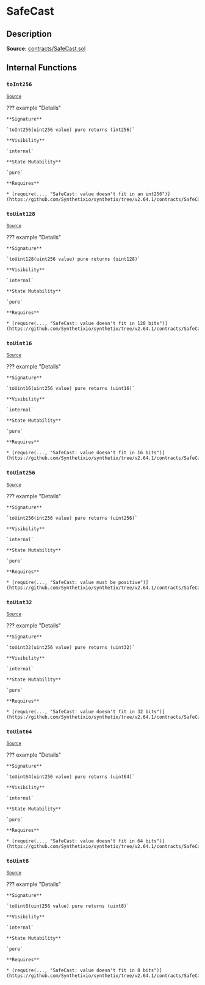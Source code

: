 # SafeCast

## Description

**Source:** [contracts/SafeCast.sol](https://github.com/Synthetixio/synthetix/tree/v2.64.1/contracts/SafeCast.sol)

## Internal Functions

### `toInt256`

<sub>[Source](https://github.com/Synthetixio/synthetix/tree/v2.64.1/contracts/SafeCast.sol#L115)</sub>

??? example "Details"

    **Signature**

    `toInt256(uint256 value) pure returns (int256)`

    **Visibility**

    `internal`

    **State Mutability**

    `pure`

    **Requires**

    * [require(..., "SafeCast: value doesn't fit in an int256")](https://github.com/Synthetixio/synthetix/tree/v2.64.1/contracts/SafeCast.sol#L116)

### `toUint128`

<sub>[Source](https://github.com/Synthetixio/synthetix/tree/v2.64.1/contracts/SafeCast.sol#L31)</sub>

??? example "Details"

    **Signature**

    `toUint128(uint256 value) pure returns (uint128)`

    **Visibility**

    `internal`

    **State Mutability**

    `pure`

    **Requires**

    * [require(..., "SafeCast: value doesn't fit in 128 bits")](https://github.com/Synthetixio/synthetix/tree/v2.64.1/contracts/SafeCast.sol#L32)

### `toUint16`

<sub>[Source](https://github.com/Synthetixio/synthetix/tree/v2.64.1/contracts/SafeCast.sol#L76)</sub>

??? example "Details"

    **Signature**

    `toUint16(uint256 value) pure returns (uint16)`

    **Visibility**

    `internal`

    **State Mutability**

    `pure`

    **Requires**

    * [require(..., "SafeCast: value doesn't fit in 16 bits")](https://github.com/Synthetixio/synthetix/tree/v2.64.1/contracts/SafeCast.sol#L77)

### `toUint256`

<sub>[Source](https://github.com/Synthetixio/synthetix/tree/v2.64.1/contracts/SafeCast.sol#L103)</sub>

??? example "Details"

    **Signature**

    `toUint256(int256 value) pure returns (uint256)`

    **Visibility**

    `internal`

    **State Mutability**

    `pure`

    **Requires**

    * [require(..., "SafeCast: value must be positive")](https://github.com/Synthetixio/synthetix/tree/v2.64.1/contracts/SafeCast.sol#L104)

### `toUint32`

<sub>[Source](https://github.com/Synthetixio/synthetix/tree/v2.64.1/contracts/SafeCast.sol#L61)</sub>

??? example "Details"

    **Signature**

    `toUint32(uint256 value) pure returns (uint32)`

    **Visibility**

    `internal`

    **State Mutability**

    `pure`

    **Requires**

    * [require(..., "SafeCast: value doesn't fit in 32 bits")](https://github.com/Synthetixio/synthetix/tree/v2.64.1/contracts/SafeCast.sol#L62)

### `toUint64`

<sub>[Source](https://github.com/Synthetixio/synthetix/tree/v2.64.1/contracts/SafeCast.sol#L46)</sub>

??? example "Details"

    **Signature**

    `toUint64(uint256 value) pure returns (uint64)`

    **Visibility**

    `internal`

    **State Mutability**

    `pure`

    **Requires**

    * [require(..., "SafeCast: value doesn't fit in 64 bits")](https://github.com/Synthetixio/synthetix/tree/v2.64.1/contracts/SafeCast.sol#L47)

### `toUint8`

<sub>[Source](https://github.com/Synthetixio/synthetix/tree/v2.64.1/contracts/SafeCast.sol#L91)</sub>

??? example "Details"

    **Signature**

    `toUint8(uint256 value) pure returns (uint8)`

    **Visibility**

    `internal`

    **State Mutability**

    `pure`

    **Requires**

    * [require(..., "SafeCast: value doesn't fit in 8 bits")](https://github.com/Synthetixio/synthetix/tree/v2.64.1/contracts/SafeCast.sol#L92)
